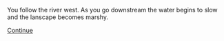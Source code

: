 You follow the river west. As you go downstream the water begins to slow and the lanscape becomes marshy.  

[Continue](fork.html)

